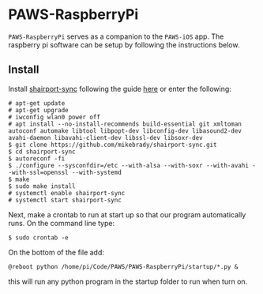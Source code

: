 # PAWS-RaspberryPi
`PAWS-RaspberryPi` serves as a companion to the `PAWS-iOS` app. The raspberry pi software can be setup by following the instructions below.

## Install
Install [shairport-sync](https://github.com/mikebrady/shairport-sync) following the guide [here](https://github.com/mikebrady/shairport-sync/blob/master/INSTALL.md) or enter the following:
```
# apt-get update
# apt-get upgrade
# iwconfig wlan0 power off
# apt install --no-install-recommends build-essential git xmltoman autoconf automake libtool libpopt-dev libconfig-dev libasound2-dev avahi-daemon libavahi-client-dev libssl-dev libsoxr-dev
$ git clone https://github.com/mikebrady/shairport-sync.git
$ cd shairport-sync
$ autoreconf -fi
$ ./configure --sysconfdir=/etc --with-alsa --with-soxr --with-avahi --with-ssl=openssl --with-systemd
$ make
$ sudo make install
# systemctl enable shairport-sync
# systemctl start shairport-sync
```

Next, make a crontab to run at start up so that our program automatically runs.
On the command line type:
```
$ sudo crontab -e
```
On the bottom of the file add:
```
@reboot python /home/pi/Code/PAWS/PAWS-RaspberryPi/startup/*.py &
```
this will run any python program in the startup folder to run when turn on.